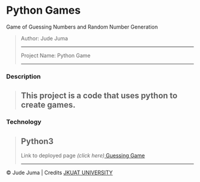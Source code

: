 # Python Games
Game of Guessing Numbers  and Random Number Generation

>Author: Jude Juma
>
>---------------------------
>
>Project Name: Python Game
>
>---------------------------
>
### Description
> This project is a code that uses python to create games. 
>---------------------------
>
### Technology
>Python3
>----------------------------
>
>Link to deployed page _(click here)_<a href="https://github.com/judejuma/games/" title="Title">
Guessing Game</a>
>
>---------------------------

&copy; Jude Juma  | Credits <a href="http://jkuat.ac.ke/campuses/nairobicbd/" title="Title">JKUAT UNIVERSITY</a>
